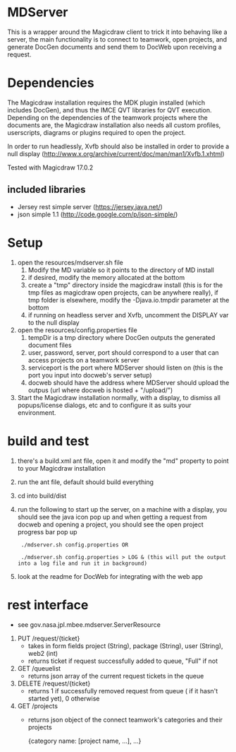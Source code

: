 # MDServer
This is a wrapper around the Magicdraw client to trick it into behaving like a server, the main functionality is to connect to teamwork, open projects, and generate DocGen documents and send them to DocWeb upon receiving a request.

# Dependencies
The Magicdraw installation requires the MDK plugin installed (which includes DocGen), and thus the IMCE QVT libraries for QVT execution. Depending on the dependencies of the teamwork projects where the documents are, the Magicdraw installation also needs all custom profiles, userscripts, diagrams or plugins required to open the project.

In order to run headlessly, Xvfb should also be installed in order to provide a null display (http://www.x.org/archive/current/doc/man/man1/Xvfb.1.xhtml)

Tested with Magicdraw 17.0.2

## included libraries
* Jersey rest simple server (https://jersey.java.net/)
* json simple 1.1 (http://code.google.com/p/json-simple/)

# Setup
1. open the resources/mdserver.sh file
	1. Modify the MD variable so it points to the directory of MD install
	1. if desired, modify the memory allocated at the bottom
	1. create a "tmp" directory inside the magicdraw install (this is for the tmp files as magicdraw open projects, can be anywhere really), if tmp folder is elsewhere, modify the -Djava.io.tmpdir parameter at the bottom
	1. if running on headless server and Xvfb, uncomment the DISPLAY var to the null display
1. open the resources/config.properties file 
	1. tempDir is a tmp directory where DocGen outputs the generated document files
	1. user, password, server, port should correspond to a user that can access projects on a teamwork server
	1. serviceport is the port where MDServer should listen on (this is the port you input into docweb's server setup)
	1. docweb should have the address where MDServer should upload the outpus (url where docweb is hosted + "/upload/")
1. Start the Magicdraw installation normally, with a display, to dismiss all popups/license dialogs, etc and to configure it as suits your environment.

# build and test
1. there's a build.xml ant file, open it and modify the "md" property to point to your Magicdraw installation
1. run the ant file, default should build everything
1. cd into build/dist
1. run the following to start up the server, on a machine with a display, you should see the java icon pop up and when getting a request from docweb and opening a project, you should see the open project progress bar pop up
		
		./mdserver.sh config.properties OR
		
		./mdserver.sh config.properties > LOG & (this will put the output into a log file and run it in background)
		
1. look at the readme for DocWeb for integrating with the web app

# rest interface
* see gov.nasa.jpl.mbee.mdserver.ServerResource
1. PUT /request/{ticket}
	* takes in form fields project (String), package (String), user (String), web2 (int)
	* returns ticket if request successfully added to queue, "Full" if not
1. GET /queuelist
	* returns json array of the current request tickets in the queue
1. DELETE /request/{ticket}
	* returns 1 if successfully removed request from queue ( if it hasn't started yet), 0 otherwise
1. GET /projects
	* returns json object of the connect teamwork's categories and their projects
		
		{category name: [project name, ...], ...}